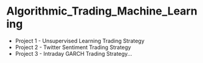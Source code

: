# Algorithmic_Trading_Machine_Learning

- Project 1 - Unsupervised Learning Trading Strategy
- Project 2 - Twitter Sentiment Trading Strategy
- Project 3 - Intraday GARCH Trading Strategy...

